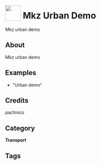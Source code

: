 # <img src="https://raw.githack.com/FortAwesome/Font-Awesome/master/svgs/solid/robot.svg" card_color="#22A7F0" width="50" height="50" style="vertical-align:bottom"/> Mkz Urban Demo
Mkz urban demo

## About
Mkz urban demo

## Examples
* "Urban demo"

## Credits
pachinco

## Category
**Transport**

## Tags

